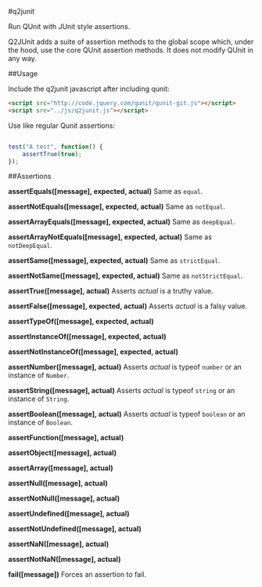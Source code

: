 #q2junit

Run QUnit with JUnit style assertions.

Q2JUnit adds a suite of assertion methods to the global scope which, under the hood, use 
the core QUnit assertion methods. It does not modify QUnit in any way.

##Usage

Include the q2junit javascript after including qunit:

```html
<script src="http://code.jquery.com/qunit/qunit-git.js"></script>
<script src="../js/q2junit.js"></script>
```

Use like regular Qunit assertions:

```javascript

test("A test", function() {
    assertTrue(true);
});
```

##Assertions

**assertEquals([message], expected, actual)**
Same as `equal`.

**assertNotEquals([message], expected, actual)**
Same as `notEqual`.

**assertArrayEquals([message], expected, actual)**
Same as `deepEqual`.

**assertArrayNotEquals([message], expected, actual)**
Same as `notDeepEqual`.

**assertSame([message], expected, actual)**
Same as `strictEqual`.

**assertNotSame([message], expected, actual)**
Same as `notStrictEqual`.

**assertTrue([message], actual)**
Asserts *actual* is a truthy value.

**assertFalse([message], expected, actual)**
Asserts *actual* is a falsy value.

**assertTypeOf([message], expected, actual)**

**assertInstanceOf([message], expected, actual)**

**assertNotInstanceOf([message], expected, actual)**

**assertNumber([message], actual)**
Asserts *actual* is typeof `number` or an instance of `Number`.

**assertString([message], actual)**
Asserts *actual* is typeof `string` or an instance of `String`.

**assertBoolean([message], actual)**
Asserts *actual* is typeof `boolean` or an instance of `Boolean`.

**assertFunction([message], actual)**

**assertObject([message], actual)**

**assertArray([message], actual)**

**assertNull([message], actual)**

**assertNotNull([message], actual)**

**assertUndefined([message], actual)**

**assertNotUndefined([message], actual)**

**assertNaN([message], actual)**

**assertNotNaN([message], actual)**

**fail([message])**
Forces an assertion to fail.